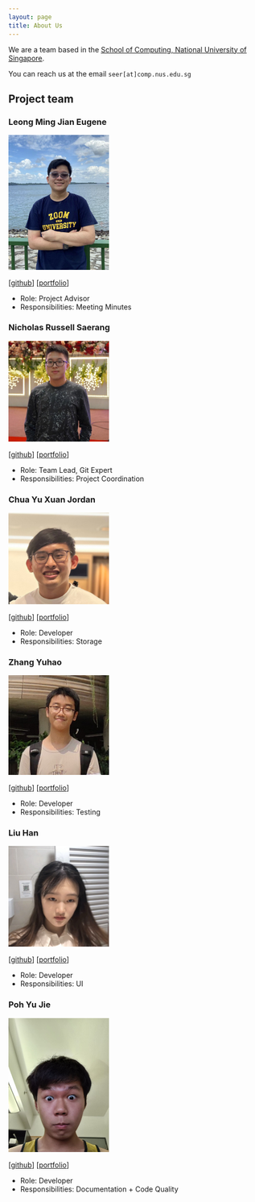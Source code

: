 ```yaml
---
layout: page
title: About Us
---
```


We are a team based in the [School of Computing, National University of Singapore](http://www.comp.nus.edu.sg).

You can reach us at the email `seer[at]comp.nus.edu.sg`

## Project team

### Leong Ming Jian Eugene

<img src="images/eugenelmj.png" width="200px">

[[github](https://github.com/eugenelmj)]
[[portfolio](team/eugenelmj.md)]

* Role: Project Advisor
* Responsibilities: Meeting Minutes

### Nicholas Russell Saerang

<img src="images/russelldash332.png" width="200px">

[[github](http://github.com/russelldash332)]
[[portfolio](team/russelldash332.md)]

* Role: Team Lead, Git Expert
* Responsibilities: Project Coordination

### Chua Yu Xuan Jordan

<img src="images/jordanchua.png" width="200px">

[[github](http://github.com/jordanchua)]
[[portfolio](team/jordanchua.md)]

* Role: Developer
* Responsibilities: Storage

### Zhang Yuhao

<img src="images/yh-15.png" width="200px">

[[github](http://github.com/YH-15)]
[[portfolio](team/yh-15.md)]

* Role: Developer
* Responsibilities: Testing

### Liu Han

<img src="images/sweetpotato0213.png" width="200px">

[[github](http://github.com/SweetPotato0213)]
[[portfolio](team/sweetpotato0213.md)]

* Role: Developer
* Responsibilities: UI

### Poh Yu Jie

<img src="images/pokezardvgc.png" width="200px">

[[github](http://github.com/PokezardVGC)]
[[portfolio](team/pokezardvgc.md)]

* Role: Developer
* Responsibilities: Documentation + Code Quality
